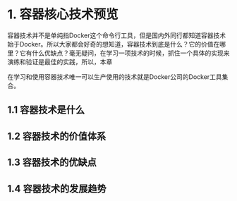 # 1. 容器核心技术预览

容器技术并不是单纯指Docker这个命令行工具，但是国内外同行都知道容器技术始于Docker。所以大家都会好奇的想知道，容器技术到底是什么？它的价值在哪里？它有什么优缺点？毫无疑问，在学习一项技术的时候，抓住一个具体的实现来演练和验证是最佳的实践，所以，本章

在学习和使用容器技术唯一可以生产使用的技术就是Docker公司的Docker工具集合。

## 1.1 容器技术是什么

## 1.2 容器技术的价值体系

## 1.3 容器技术的优缺点

## 1.4 容器技术的发展趋势





